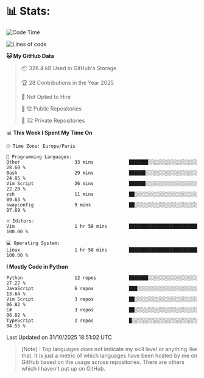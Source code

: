 

<h1>📊 Stats:</h1>

<!--START_SECTION:waka-->
![Code Time](http://img.shields.io/badge/Code%20Time-957%20hrs%2025%20mins-blue)

![Lines of code](https://img.shields.io/badge/From%20Hello%20World%20I%27ve%20Written-6.8%20million%20lines%20of%20code-blue)

**🐱 My GitHub Data** 

> 📦 326.4 kB Used in GitHub's Storage 
 > 
> 🏆 28 Contributions in the Year 2025
 > 
> 🚫 Not Opted to Hire
 > 
> 📜 12 Public Repositories 
 > 
> 🔑 32 Private Repositories 
 > 
📊 **This Week I Spent My Time On** 

```text
🕑︎ Time Zone: Europe/Paris

💬 Programming Languages: 
Other                    33 mins             ███████░░░░░░░░░░░░░░░░░░   28.60 % 
Bash                     29 mins             ██████░░░░░░░░░░░░░░░░░░░   24.85 % 
Vim Script               26 mins             ██████░░░░░░░░░░░░░░░░░░░   22.20 % 
zsh                      11 mins             ██░░░░░░░░░░░░░░░░░░░░░░░   09.63 % 
swayconfig               9 mins              ██░░░░░░░░░░░░░░░░░░░░░░░   07.69 % 

🔥 Editors: 
Vim                      1 hr 58 mins        █████████████████████████   100.00 % 

💻 Operating System: 
Linux                    1 hr 58 mins        █████████████████████████   100.00 % 
```

**I Mostly Code in Python** 

```text
Python                   12 repos            ███████░░░░░░░░░░░░░░░░░░   27.27 % 
JavaScript               6 repos             ███░░░░░░░░░░░░░░░░░░░░░░   13.64 % 
Vim Script               3 repos             ██░░░░░░░░░░░░░░░░░░░░░░░   06.82 % 
C#                       3 repos             ██░░░░░░░░░░░░░░░░░░░░░░░   06.82 % 
TypeScript               2 repos             █░░░░░░░░░░░░░░░░░░░░░░░░   04.55 % 
```




 Last Updated on 31/10/2025 18:51:02 UTC
<!--END_SECTION:waka-->

 > [Note] : Top languages does not indicate my skill level or anything like that. It is just a metric of which languages have been hosted by me on GitHub based on the usage across repositories. There are others which I haven't put up on GitHub.</span>
